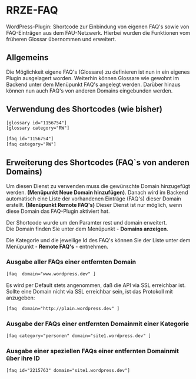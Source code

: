 # RRZE-FAQ
WordPress-Plugin: Shortcode zur Einbindung von eigenen FAQ's sowie von FAQ-Einträgen aus dem FAU-Netzwerk. 
Hierbei wurden die Funktionen vom früheren Glossar übernommen und erweitert.

## Allgemeins

Die Möglichkeit eigene FAQ's (Glossare) zu definieren ist nun in ein eigenes Plugin ausgelagert worden.
Weiterhin können Glossare wie gewohnt im Backend unter dem Menüpunkt FAQ's angelegt werden.
Darüber hinaus können nun auch FAQ's von anderen Domains eingebunden werden.

## Verwendung des Shortcodes (wie bisher)

```html
[glossary id="1156754"] 
[glossary category="RW"]

[faq id="1156754"] 
[faq category="RW"]  
```

## Erweiterung des Shortcodes (FAQ`s von anderen Domains)

Um diesen Dienst zu verwenden muss die gewünschte Domain hinzugefügt werden. __(Menüpunkt Neue Domain hinzufügen)__.
Danach wird im Backend automatisch eine Liste der vorhandenen Einträge (FAQ's) dieser Domain erstellt. __(Menüpunkt Remote FAQ's)__
Dieser Dienst ist nur möglich, wenn diese Domain das FAQ-Plugin aktiviert hat.

Der Shortcode wurde um den Paramter rest und domain erweitert.<br/>
Die Domain finden Sie unter dem Menüpunkt - __Domains anzeigen__.

Die Kategorie und die jeweilige Id des FAQ's können Sie der Liste unter dem Menüpunkt - __Remote FAQ's__ - entnehmen.


### Ausgabe aller FAQs einer entfernten Domain

```html
[faq  domain="www.wordpress.dev" ] 
```

Es wird per Default stets angenommen, daß die API via SSL erreichbar ist. Sollte eine Domain nicht via SSL erreichbar sein, ist das 
Protokoll mit anzugeben:

```html
[faq  domain="http://plain.wordpress.dev" ] 
```

### Ausgabe der FAQs einer entfernten Domainmit einer Kategorie

```html
[faq category="personen" domain="site1.wordpress.dev" ] 
```

### Ausgabe einer speziellen FAQs einer entfernten Domainmit über ihre ID
```html
[faq id="2215763" domain="site1.wordpress.dev"] 
```

